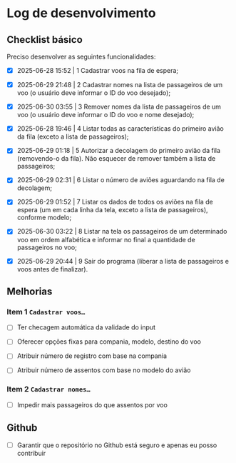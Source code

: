 # Log de desenvolvimento

## Checklist básico

Preciso desenvolver as seguintes funcionalidades:

- [x] 2025-06-28 15:52 | 1 Cadastrar voos na fila de espera;

- [x] 2025-06-29 21:48 | 2 Cadastrar nomes na lista de passageiros de um voo (o usuário deve informar 
o  ID do voo desejado);

- [x] 2025-06-30 03:55 | 3 Remover nomes da lista de passageiros de um voo (o usuário deve informar o 
ID do voo e nome desejado);

- [x] 2025-06-28 19:46 | 4 Listar todas as características do primeiro avião da fila (exceto a lista 
de passageiros);

- [x] 2025-06-29 01:18 | 5 Autorizar a decolagem do primeiro avião da fila (removendo-o da fila). Não 
esquecer de remover também a lista de passageiros;

- [x] 2025-06-29 02:31 | 6 Listar o número de aviões aguardando na fila de decolagem;

- [x] 2025-06-29 01:52 | 7 Listar os dados de todos os aviões na fila de espera (um em cada linha da 
tela, exceto a lista de passageiros), conforme modelo;

- [x] 2025-06-30 03:22 | 8 Listar na tela os passageiros de um determinado voo em ordem alfabética e 
informar no final a quantidade de passageiros no voo;

- [x] 2025-06-29 20:44 | 9 Sair do programa (liberar a lista de passageiros e voos antes de finalizar).


## Melhorias

### Item 1 `Cadastrar voos…`

- [ ] Ter checagem automática da validade do input
- [ ] Oferecer opções fixas para compania, modelo, destino do voo
- [ ] Atribuir número de registro com base na compania
- [ ] Atribuir número de assentos com base no modelo do avião


### Item 2 `Cadastrar nomes…`

- [ ] Impedir mais passageiros do que assentos por voo


## Github

- [ ] Garantir que o repositório no Github está seguro e apenas eu posso
contribuir